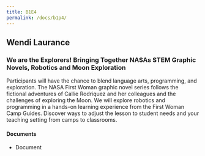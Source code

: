 ```yaml
---
title: B1E4
permalink: /docs/b1p4/
---
```


## Wendi Laurance

### We are the Explorers! Bringing Together NASAs STEM Graphic Novels, Robotics and Moon Exploration

Participants will have the chance to blend language arts, programming, and exploration. The NASA First Woman graphic novel series follows the fictional adventures of Callie Rodriquez and her colleagues and the challenges of exploring the Moon. We will explore robotics and programming in a hands-on learning experience from the First Woman Camp Guides. Discover ways to adjust the lesson to student needs and your teaching setting from camps to classrooms. 

#### Documents
 - Document